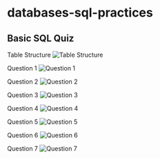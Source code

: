 # databases-sql-practices

## Basic SQL Quiz

Table Structure
![Table Structure](./quiz_data/basic/quiz_basic_0.jpg)

Question 1
![Question 1](./quiz_data/basic/quiz_basic_1.jpg)

Question 2
![Question 2](./quiz_data/basic/quiz_basic_2.jpg)

Question 3
![Question 3](./quiz_data/basic/quiz_basic_3.jpg)

Question 4
![Question 4](./quiz_data/basic/quiz_basic_4.jpg)

Question 5
![Question 5](./quiz_data/basic/quiz_basic_5.jpg)

Question 6
![Question 6](./quiz_data/basic/quiz_basic_6.jpg)

Question 7
![Question 7](./quiz_data/basic/quiz_basic_7.jpg)